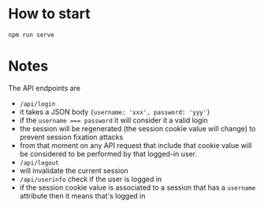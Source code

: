 #  How to start


```
npm run serve
```

# Notes

The API endpoints are 

* `/api/login`
 * it takes a JSON body `{username: 'xxx', password: 'yyy'}`
 * if the `username === password` it will consider it a valid login
 * the session will be regenerated (the session cookie value will change) to prevent session fixation attacks
 * from that moment on any API request that include that cookie value will be considered to be performed by that logged-in user. 
* `/api/logout`
 * will invalidate the current session
* `/api/userinfo` check if the user is logged in
 * if the session cookie value is associated to a session that has a `username` attribute then it means that's logged in 
